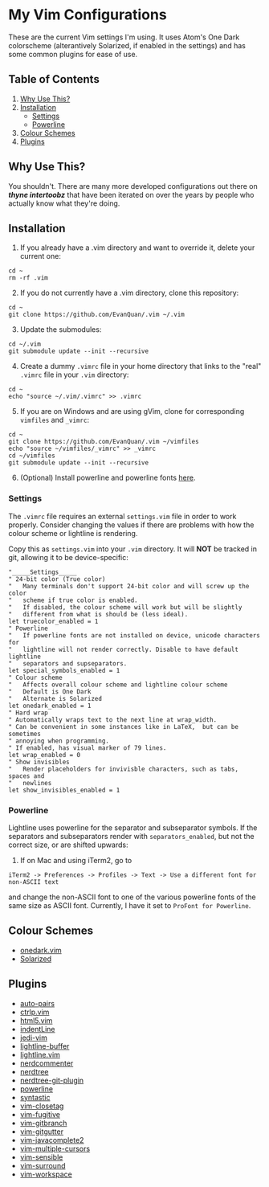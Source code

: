 My Vim Configurations
==============
These are the current Vim settings I'm using. It uses Atom's One Dark
colorscheme (alterantively Solarized, if enabled in the settings) and has some common
plugins for ease of use.

Table of Contents
---------------
1. [Why Use This?](#why-use-this?)
2. [Installation](#installation)
    - [Settings](#settings)
    - [Powerline](#powerline)
4. [Colour Schemes](#colour-schemes)
5. [Plugins](#plugins)

Why Use This?
-----------
You shouldn't. There are many more developed configurations out there on ***thyne
intertoobz*** that have been iterated on over the years by people who actually
know what they're doing.

Installation
-----------
1. If you already have a .vim directory and want to override it, delete your current one:
```
cd ~
rm -rf .vim
```
2. If you do not currently have a .vim directory, clone this repository:
```
cd ~
git clone https://github.com/EvanQuan/.vim ~/.vim
```
3. Update the submodules:
```
cd ~/.vim
git submodule update --init --recursive
```
4. Create a dummy `.vimrc` file in your home directory that links to the "real"
   `.vimrc` file in your `.vim` directory:
```
cd ~
echo "source ~/.vim/.vimrc" >> .vimrc
```
5. If you are on Windows and are using gVim, clone for corresponding `vimfiles` and `_vimrc`:
```
cd ~
git clone https://github.com/EvanQuan/.vim ~/vimfiles
echo "source ~/vimfiles/_vimrc" >> _vimrc
cd ~/vimfiles
git submodule update --init --recursive
```
6. (Optional) Install powerline and powerline fonts [here](https://powerline.readthedocs.io/en/latest/installation.html).

### Settings
The `.vimrc` file requires an external `settings.vim` file in order to work properly.
Consider changing the values if there are problems with how
the colour scheme or lightline is rendering.

Copy this as `settings.vim` into your `.vim` directory.
It will **NOT** be tracked in git, allowing it to be device-specific:
```
"_____Settings_____
" 24-bit color (True color)
"   Many terminals don't support 24-bit color and will screw up the color
"   scheme if true color is enabled.
"   If disabled, the colour scheme will work but will be slightly
"   different from what is should be (less ideal).
let truecolor_enabled = 1
" Powerline
"   If powerline fonts are not installed on device, unicode characters for
"   lightline will not render correctly. Disable to have default lightline
"   separators and supseparators.
let special_symbols_enabled = 1
" Colour scheme
"   Affects overall colour scheme and lightline colour scheme
"   Default is One Dark
"   Alternate is Solarized
let onedark_enabled = 1
" Hard wrap
" Automatically wraps text to the next line at wrap_width.
" Can be convenient in some instances like in LaTeX,  but can be sometimes
" annoying when programming.
" If enabled, has visual marker of 79 lines.
let wrap_enabled = 0
" Show invisibles
"   Render placeholders for invivisble characters, such as tabs, spaces and
"   newlines
let show_invisibles_enabled = 1
```

### Powerline
Lightline uses powerline for the separator and subseparator symbols. If the
separators and subseparators render with `separators_enabled`, but not
the correct size, or are shifted upwards:

1. If on Mac and using iTerm2, go to
```
iTerm2 -> Preferences -> Profiles -> Text -> Use a different font for non-ASCII text
```
and change the non-ASCII font to one of the various powerline fonts of the
same size as ASCII font. Currently, I have it set to `ProFont for Powerline`.

Colour Schemes
-----------
- [onedark.vim](https://github.com/joshdick/onedark.vim)
- [Solarized](https://github.com/vim-scripts/Solarized)

Plugins
-------
- [auto-pairs](https://github.com/jiangmiao/auto-pairs)
- [ctrlp.vim](https://github.com/kien/ctrlp.vim)
- [html5.vim](https://github.com/othree/html5.vim)
- [indentLine](https://github.com/Yggdroot/indentLine)
- [jedi-vim](https://github.com/davidhalter/jedi-vim)
- [lightline-buffer](https://github.com/taohex/lightline-buffer)
- [lightline.vim](https://github.com/itchyny/lightline.vim)
- [nerdcommenter](https://github.com/scrooloose/nerdcommenter)
- [nerdtree](https://github.com/scrooloose/nerdtree)
- [nerdtree-git-plugin](https://github.com/Xuyuanp/nerdtree-git-plugin)
- [powerline](https://github.com/powerline/powerline)
- [syntastic](https://github.com/vim-syntastic/syntastic)
- [vim-closetag](https://github.com/alvan/vim-closetag)
- [vim-fugitive](https://github.com/tpope/vim-fugitive)
- [vim-gitbranch](https://github.com/itchyny/vim-gitbranch)
- [vim-gitgutter](https://github.com/airblade/vim-gitgutter)
- [vim-javacomplete2](https://github.com/artur-shaik/vim-javacomplete2)
- [vim-multiple-cursors](https://github.com/terryma/vim-multiple-cursors)
- [vim-sensible](https://github.com/tpope/vim-sensible)
- [vim-surround](https://github.com/tpope/vim-surround)
- [vim-workspace](https://github.com/thaerkh/vim-workspace)
